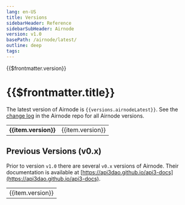 ```yaml
---
lang: en-US
title: Versions
sidebarHeader: Reference
sidebarSubHeader: Airnode
version: v1.0
basePath: /airnode/latest/
outline: deep
tags:
---
```


<VersionWarning/>

<PageHeader>{{$frontmatter.version}}</PageHeader>

# {{$frontmatter.title}}

The latest version of Airnode is `{{versions.airnodeLatest}}`. See the
[change log](https://github.com/api3dao/airnode/blob/master/packages/airnode-node/CHANGELOG.md)
in the Airnode repo for all Airnode versions.

<table>
    <tr v-if="versions.versionsAirnode" v-for="(item, index) in versions.versionsAirnode">
        <td v-if="vrs === item.version"><b>{{item.version}}</b></td>
        <td v-else><a  :href="item.path">{{item.version}}</a></td>
    </tr>
</table>

## Previous Versions (v0.x)

Prior to version `v1.0` there are several `v0.x` versions of Airnode. Their
documentation is available at
[https://api3dao.github.io/api3-docs](https://api3dao.github.io/api3-docs).

<table>
    <tr v-for="(item, index) in versionsLegacy">
        <td>{{item.version}}</td>
    </tr>
</table>

<script setup lang="ts">
    import versions from '../../../.vitepress/versions.json';
    import versionsLegacy from '../../../.vitepress/versionsAirnodeLegacy.json';
    import { useData } from 'vitepress';

    const { frontmatter } = useData();
    let vrs = frontmatter._value.version;
</script>
